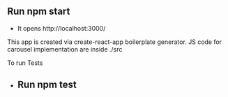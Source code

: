 ## Run npm start
- It opens  http://localhost:3000/

This app is created via create-react-app boilerplate generator.
JS code for carousel implementation are inside  ./src

To run Tests
- ## Run npm test
